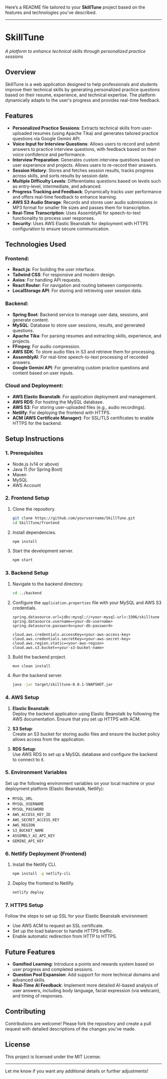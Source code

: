 Here’s a README file tailored to your **SkillTune** project based on the features and technologies you've described.

---

# **SkillTune**  
_A platform to enhance technical skills through personalized practice sessions_

## **Overview**
SkillTune is a web application designed to help professionals and students improve their technical skills by generating personalized practice questions based on their resume, experience, and technical expertise. The platform dynamically adapts to the user's progress and provides real-time feedback.

## **Features**
- **Personalized Practice Sessions**: Extracts technical skills from user-uploaded resumes (using Apache Tika) and generates tailored practice questions via Google Gemini API.
- **Voice Input for Interview Questions**: Allows users to record and submit answers to practice interview questions, with feedback based on their voice confidence and performance.
- **Interview Preparation**: Generates custom interview questions based on user experience and projects. Allows users to re-record their answers.
- **Session History**: Stores and fetches session results, tracks progress across skills, and sorts results by session date.
- **Multiple Difficulty Levels**: Differentiates questions based on levels such as entry-level, intermediate, and advanced.
- **Progress Tracking and Feedback**: Dynamically tracks user performance and offers real-time feedback to enhance learning.
- **AWS S3 Audio Storage**: Records and stores user audio submissions in MP3 format for smaller file sizes and passes them for transcription.
- **Real-Time Transcription**: Uses AssemblyAI for speech-to-text functionality to process user responses.
- **Security**: Uses AWS Elastic Beanstalk for deployment with HTTPS configuration to ensure secure communication.

## **Technologies Used**

### **Frontend**:
- **React.js**: For building the user interface.
- **Tailwind CSS**: For responsive and modern design.
- **Axios**: For handling API requests.
- **React Router**: For navigation and routing between components.
- **LocalStorage API**: For storing and retrieving user session data.

### **Backend**:
- **Spring Boot**: Backend service to manage user data, sessions, and generate content.
- **MySQL**: Database to store user sessions, results, and generated questions.
- **Apache Tika**: For parsing resumes and extracting skills, experience, and projects.
- **FFmpeg**: For audio compression.
- **AWS SDK**: To store audio files in S3 and retrieve them for processing.
- **AssemblyAI**: For real-time speech-to-text processing of recorded answers.
- **Google Gemini API**: For generating custom practice questions and content based on user inputs.

### **Cloud and Deployment**:
- **AWS Elastic Beanstalk**: For application deployment and management.
- **AWS RDS**: For hosting the MySQL database.
- **AWS S3**: For storing user-uploaded files (e.g., audio recordings).
- **Netlify**: For deploying the frontend with HTTPS.
- **ACM (AWS Certificate Manager)**: For SSL/TLS certificates to enable HTTPS for the backend.

## **Setup Instructions**

### **1. Prerequisites**
- Node.js (v14 or above)
- Java 11 (for Spring Boot)
- Maven
- MySQL
- AWS Account

### **2. Frontend Setup**
1. Clone the repository.
    ```bash
    git clone https://github.com/yourusername/SkillTune.git
    cd SkillTune/frontend
    ```
2. Install dependencies.
    ```bash
    npm install
    ```
3. Start the development server.
    ```bash
    npm start
    ```

### **3. Backend Setup**
1. Navigate to the backend directory.
    ```bash
    cd ../backend
    ```
2. Configure the `application.properties` file with your MySQL and AWS S3 credentials.
    ```properties
    spring.datasource.url=jdbc:mysql://<your-mysql-url>:3306/skilltune
    spring.datasource.username=<your-db-username>
    spring.datasource.password=<your-db-password>

    cloud.aws.credentials.accessKey=<your-aws-access-key>
    cloud.aws.credentials.secretKey=<your-aws-secret-key>
    cloud.aws.region.static=<your-aws-region>
    cloud.aws.s3.bucket=<your-s3-bucket-name>
    ```
3. Build the backend project.
    ```bash
    mvn clean install
    ```
4. Run the backend server.
    ```bash
    java -jar target/skilltune-0.0.1-SNAPSHOT.jar
    ```

### **4. AWS Setup**
1. **Elastic Beanstalk**:  
   Deploy the backend application using Elastic Beanstalk by following the AWS documentation. Ensure that you set up HTTPS with ACM.
   
2. **S3 Setup**:  
   Create an S3 bucket for storing audio files and ensure the bucket policy allows access from the application.

3. **RDS Setup**:  
   Use AWS RDS to set up a MySQL database and configure the backend to connect to it.

### **5. Environment Variables**
Set up the following environment variables on your local machine or your deployment platform (Elastic Beanstalk, Netlify):

- `MYSQL_URL`
- `MYSQL_USERNAME`
- `MYSQL_PASSWORD`
- `AWS_ACCESS_KEY_ID`
- `AWS_SECRET_ACCESS_KEY`
- `AWS_REGION`
- `S3_BUCKET_NAME`
- `ASSEMBLY_AI_API_KEY`
- `GEMINI_API_KEY`

### **6. Netlify Deployment (Frontend)**
1. Install the Netlify CLI.
    ```bash
    npm install -g netlify-cli
    ```
2. Deploy the frontend to Netlify.
    ```bash
    netlify deploy
    ```

### **7. HTTPS Setup**
Follow the steps to set up SSL for your Elastic Beanstalk environment:
- Use AWS ACM to request an SSL certificate.
- Set up the load balancer to handle HTTPS traffic.
- Enable automatic redirection from HTTP to HTTPS.

## **Future Features**
- **Gamified Learning**: Introduce a points and rewards system based on user progress and completed sessions.
- **Question Pool Expansion**: Add support for more technical domains and advanced skills.
- **Real-Time AI Feedback**: Implement more detailed AI-based analysis of user answers, including body language, facial expression (via webcam), and timing of responses.

## **Contributing**
Contributions are welcome! Please fork the repository and create a pull request with detailed descriptions of the changes you’ve made.

## **License**
This project is licensed under the MIT License.

---

Let me know if you want any additional details or further adjustments!
